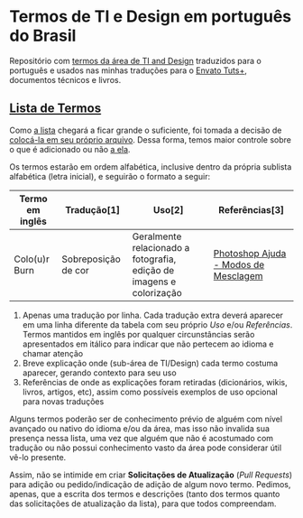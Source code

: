 # Termos de TI e Design em português do Brasil
Repositório com [termos da área de TI and Design](termos.md) traduzidos para o português e usados nas minhas traduções para o [Envato Tuts+](https://tutsplus.com/authors/erick-patrick), documentos técnicos e livros.

## [Lista de Termos](termos.md)
Como [a lista](termos.md) chegará a ficar grande o suficiente, foi tomada a decisão de [colocá-la em seu próprio arquivo](termos.md). Dessa forma, temos maior controle sobre o que é adicionado ou não [a ela](termos.md).

Os termos estarão em ordem alfabética, inclusive dentro da própria sublista alfabética (letra inicial), e seguirão o formato a seguir:

Termo em inglês | Tradução[1] | Uso[2] | Referências[3]
--- | --- | --- | ---
Colo(u)r Burn | Sobreposição de cor | Geralmente relacionado a fotografia, edição de imagens e colorização | [Photoshop Ajuda - Modos de Mesclagem](https://helpx.adobe.com/br/photoshop/using/blending-modes.html)

1. Apenas uma tradução por linha. Cada tradução extra deverá aparecer em uma linha diferente da tabela com seu próprio *Uso* e/ou *Referências*. Termos mantidos em inglês por qualquer circunstâncias serão apresentados em itálico para indicar que não pertecem ao idioma e chamar atenção
2. Breve explicação onde (sub-área de TI/Design) cada termo costuma aparecer, gerando contexto para seu uso
3. Referências de onde as explicações foram retiradas (dicionários, wikis, livros, artigos, etc), assim como possíveis exemplos de uso opcional para novas traduções

Alguns termos poderão ser de conhecimento prévio de alguém com nível avançado ou nativo do idioma e/ou da área, mas isso não invalida sua presença nessa lista, uma vez que alguém que não é acostumado com tradução ou não possui conhecimento vasto da área pode considerar útil vê-lo presente.

Assim, não se intimide em criar **Solicitações de Atualização** (*Pull Requests*) para adição ou pedido/indicação de adição de algum novo termo. Pedimos, apenas, que a escrita dos termos e descrições (tanto dos termos quanto das solicitações de atualização da lista), para que todos compreendam.

